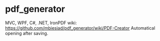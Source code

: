 # pdf_generator
MVC, WPF, C#, .NET, IronPDF
wiki: https://github.com/mbiesiad/pdf_generator/wiki/PDF-Creator
Automatical opening after saving.
